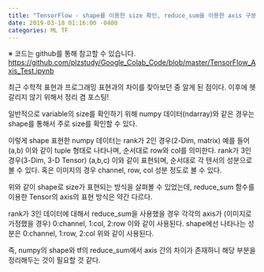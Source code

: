 ```yaml
---
title: "TensorFlow - shape를 이용한 size 확인, reduce_sum을 이용한 axis 구분"
date: 2019-03-18 01:16:00 -0400
categories: ML TF
---
```


※ 코드는 github를 통해 참고할 수 있습니다.
https://github.com/plzstudy/Google_Colab_Code/blob/master/TensorFlow_Axis_Test.ipynb


최근 수학적 표현과 프로그래밍 표현과의 차이를 찾아보던 중 알게 된 점이다.
이후에 헷갈리지 않기 위해서 정리 겸 포스팅!

일반적으로 variable의 size를 확인하기 위해 numpy 데이터(ndarray)와 같은 경우는 shape를 통해서 주로 size를 확인할 수 있다.

이렇게 shape 표현한 numpy 데이터는 rank가 2인 경우(2-Dim, matrix) 예를 들어 (a,b) 이와 같이 tuple 형태로 나타나며, 순서대로 row와 col를 의미한다.
rank가 3인 경우(3-Dim, 3-D Tensor) (a,b,c) 이와 같이 표현되며, 순서대로 각 텐서의 성분으로 볼 수 있다. 혹은 이미지의 경우 channel, row, col 성분 정도로 볼 수 있다.

위와 같이 shape로 size가 표현되는 방식을 살펴볼 수 있었는데,
reduce_sum 함수를 이용한 Tensor의 axis의 표현 방식은 약간 다르다.

rank가 3인 데이터에 대해서 reduce_sum을 사용했을 경우
각각의 axis가 (이미지로 가정했을 경우) 0:channel, 1:col, 2:row 이와 같이 사용된다.
shape에선 나타나는 성분은 0:channel, 1:row, 2:col 위와 같이 사용된다.

즉, numpy의 shape와 tf의 reduce_sum에서 axis 간의 차이가 존재하니 해당 부분을 정리해두는 것이 필요할 것 같다.
